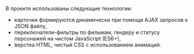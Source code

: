 В проекте использованы следующие технологии:

- карточки формируются динамически при помощи AJAX запросов к JSON файлу,
- переключатели-фильтры по фильмам, гендеру и статусу персонажей на чистом JavaScript (ES6+),
- верстка HTML, чистый CSS с использованием анимаций.

